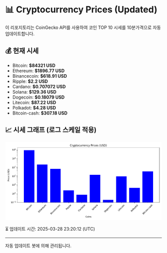
# 📊 Cryptocurrency Prices (Updated)

이 리포지토리는 CoinGecko API를 사용하여 코인 TOP 10 시세를 10분가격으로 자동 업데이트합니다.

## 💰 현재 시세
- Bitcoin: **$84321 USD**
- Ethereum: **$1896.77 USD**
- Binancecoin: **$618.91 USD**
- Ripple: **$2.2 USD**
- Cardano: **$0.707072 USD**
- Solana: **$129.36 USD**
- Dogecoin: **$0.18079 USD**
- Litecoin: **$87.22 USD**
- Polkadot: **$4.28 USD**
- Bitcoin-cash: **$307.18 USD**

## 📈 시세 그래프 (로그 스케일 적용)
![Crypto Prices](crypto_prices.png)

⏳ 업데이트 시간: 2025-03-28 23:20:12 (UTC)

---
자동 업데이트 봇에 의해 관리됩니다.
